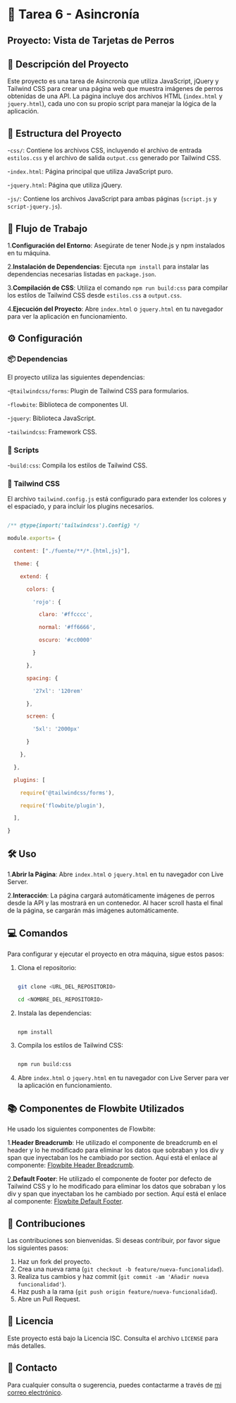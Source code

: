 # 🐶 Tarea 6 - Asincronía

## Proyecto: Vista de Tarjetas de Perros

## 📄 Descripción del Proyecto

Este proyecto es una tarea de Asincronía que utiliza JavaScript, jQuery y Tailwind CSS para crear una página web que muestra imágenes de perros obtenidas de una API. La página incluye dos archivos HTML (`index.html` y `jquery.html`), cada uno con su propio script para manejar la lógica de la aplicación.

## 📁 Estructura del Proyecto

-`css/`: Contiene los archivos CSS, incluyendo el archivo de entrada `estilos.css` y el archivo de salida `output.css` generado por Tailwind CSS.

-`index.html`: Página principal que utiliza JavaScript puro.

-`jquery.html`: Página que utiliza jQuery.

-`js/`: Contiene los archivos JavaScript para ambas páginas (`script.js` y `script-jquery.js`).

## 🚀 Flujo de Trabajo

1.**Configuración del Entorno**: Asegúrate de tener Node.js y npm instalados en tu máquina.

2.**Instalación de Dependencias**: Ejecuta `npm install` para instalar las dependencias necesarias listadas en `package.json`.

3.**Compilación de CSS**: Utiliza el comando `npm run build:css` para compilar los estilos de Tailwind CSS desde `estilos.css` a `output.css`.

4.**Ejecución del Proyecto**: Abre `index.html` o `jquery.html` en tu navegador para ver la aplicación en funcionamiento.

## ⚙️ Configuración

### 📦 Dependencias

El proyecto utiliza las siguientes dependencias:

-`@tailwindcss/forms`: Plugin de Tailwind CSS para formularios.

-`flowbite`: Biblioteca de componentes UI.

-`jquery`: Biblioteca JavaScript.

-`tailwindcss`: Framework CSS.

### 📜 Scripts

-`build:css`: Compila los estilos de Tailwind CSS.

### 🎨 Tailwind CSS

El archivo `tailwind.config.js` está configurado para extender los colores y el espaciado, y para incluir los plugins necesarios.

```js

/** @type{import('tailwindcss').Config} */

module.exports= {

  content: ["./fuente/**/*.{html,js}"],

  theme: {

    extend: {

      colors: {

        'rojo': {

          claro: '#ffcccc',

          normal: '#ff6666',

          oscuro: '#cc0000'

        }

      },

      spacing: {

        '27xl': '120rem'

      },

      screen: {

        '5xl': '2000px'

      }

    },

  },

  plugins: [

    require('@tailwindcss/forms'),

    require('flowbite/plugin'),

  ],

}

```

## 🛠️ Uso

1.**Abrir la Página**: Abre `index.html` o `jquery.html` en tu navegador con Live Server.

2.**Interacción**: La página cargará automáticamente imágenes de perros desde la API y las mostrará en un contenedor. Al hacer scroll hasta el final de la página, se cargarán más imágenes automáticamente.

## 💻 Comandos

Para configurar y ejecutar el proyecto en otra máquina, sigue estos pasos:

1. Clona el repositorio:

   ```sh

   git clone <URL_DEL_REPOSITORIO>

   cd <NOMBRE_DEL_REPOSITORIO>

   ```
2. Instala las dependencias:

   ```sh

   npm install

   ```
3. Compila los estilos de Tailwind CSS:

   ```sh

   npm run build:css

   ```
4. Abre `index.html` o `jquery.html` en tu navegador con Live Server para ver la aplicación en funcionamiento.

## 📚 Componentes de Flowbite Utilizados

He usado los siguientes componentes de Flowbite:

1.**Header Breadcrumb**: He utilizado el componente de breadcrumb en el header y lo he modificado para eliminar los datos que sobraban y los div y span que inyectaban los he cambiado por section. Aquí está el enlace al componente: [Flowbite Header Breadcrumb](https://flowbite.com/docs/components/breadcrumb/#header-breadcrumb).

2.**Default Footer**: He utilizado el componente de footer por defecto de Tailwind CSS y lo he modificado para eliminar los datos que sobraban y los div y span que inyectaban los he cambiado por section. Aquí está el enlace al componente: [Flowbite Default Footer](https://flowbite.com/docs/components/footer/#default-footer).

## 🤝 Contribuciones

Las contribuciones son bienvenidas. Si deseas contribuir, por favor sigue los siguientes pasos:

1. Haz un fork del proyecto.
2. Crea una nueva rama (`git checkout -b feature/nueva-funcionalidad`).
3. Realiza tus cambios y haz commit (`git commit -am 'Añadir nueva funcionalidad'`).
4. Haz push a la rama (`git push origin feature/nueva-funcionalidad`).
5. Abre un Pull Request.

## 📜 Licencia

Este proyecto está bajo la Licencia ISC. Consulta el archivo `LICENSE` para más detalles.

## 📧 Contacto

Para cualquier consulta o sugerencia, puedes contactarme a través de [mi correo electrónico](mailto:adrianmv25@outlook.es).
